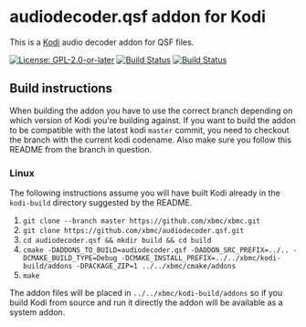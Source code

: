 # audiodecoder.qsf addon for Kodi

This is a [Kodi](https://kodi.tv) audio decoder addon for QSF files.

[![License: GPL-2.0-or-later](https://img.shields.io/badge/License-GPL%20v2+-blue.svg)](LICENSE.md)
[![Build Status](https://travis-ci.org/xbmc/audiodecoder.qsf.svg?branch=Matrix)](https://travis-ci.org/xbmc/audiodecoder.qsf/branches)
[![Build Status](https://dev.azure.com/teamkodi/binary-addons/_apis/build/status/xbmc.audiodecoder.qsf?branchName=Matrix)](https://dev.azure.com/teamkodi/binary-addons/_build/latest?definitionId=12&branchName=Matrix)
<!--- [![Build Status](https://ci.appveyor.com/api/projects/status/github/xbmc/audiodecoder.qsf?branch=Matrix&svg=true)](https://ci.appveyor.com/project/xbmc/audiodecoder-qsf?branch=Matrix) -->

## Build instructions

When building the addon you have to use the correct branch depending on which version of Kodi you're building against. 
If you want to build the addon to be compatible with the latest kodi `master` commit, you need to checkout the branch with the current kodi codename.
Also make sure you follow this README from the branch in question.

### Linux

The following instructions assume you will have built Kodi already in the `kodi-build` directory 
suggested by the README.

1. `git clone --branch master https://github.com/xbmc/xbmc.git`
2. `git clone https://github.com/xbmc/audiodecoder.qsf.git`
3. `cd audiodecoder.qsf && mkdir build && cd build`
4. `cmake -DADDONS_TO_BUILD=audiodecoder.qsf -DADDON_SRC_PREFIX=../.. -DCMAKE_BUILD_TYPE=Debug -DCMAKE_INSTALL_PREFIX=../../xbmc/kodi-build/addons -DPACKAGE_ZIP=1 ../../xbmc/cmake/addons`
5. `make`

The addon files will be placed in `../../xbmc/kodi-build/addons` so if you build Kodi from source and run it directly 
the addon will be available as a system addon.
